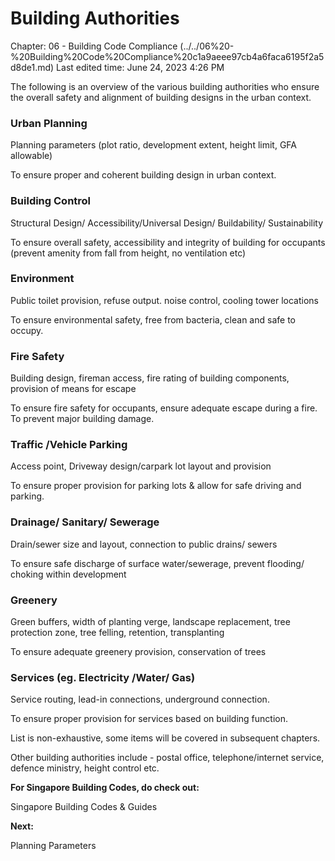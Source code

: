 # Building Authorities

Chapter: 06 - Building Code Compliance (../../06%20-%20Building%20Code%20Compliance%20c1a9aeee97cb4a6faca6195f2a5d8de1.md) Last edited time: June 24, 2023 4:26 PM

The following is an overview of the various building authorities who ensure the overall safety and alignment of building designs in the urban context.

### Urban Planning

Planning parameters (plot ratio, development extent, height limit, GFA allowable)

To ensure proper and coherent building design in urban context.

### Building Control

Structural Design/ Accessibility/Universal Design/ Buildability/ Sustainability

To ensure overall safety, accessibility and integrity of building for occupants (prevent amenity from fall from height, no ventilation etc)

### Environment

Public toilet provision, refuse output. noise control, cooling tower locations

To ensure environmental safety, free from bacteria, clean and safe to occupy.

### Fire Safety

Building design, fireman access, fire rating of building components, provision of means for escape

To ensure fire safety for occupants, ensure adequate escape during a fire. To prevent major building damage.

### Traffic /Vehicle Parking

Access point, Driveway design/carpark lot layout and provision

To ensure proper provision for parking lots & allow for safe driving and parking.

### Drainage/ Sanitary/ Sewerage

Drain/sewer size and layout, connection to public drains/ sewers

To ensure safe discharge of surface water/sewerage, prevent flooding/ choking within development

### Greenery

Green buffers, width of planting verge, landscape replacement, tree protection zone, tree felling, retention, transplanting

To ensure adequate greenery provision, conservation of trees

### Services (eg. Electricity /Water/ Gas)

Service routing, lead-in connections, underground connection.

To ensure proper provision for services based on building function.

List is non-exhaustive, some items will be covered in subsequent chapters.

Other building authorities include - postal office, telephone/internet service, defence ministry, height control etc.

**For Singapore Building Codes, do check out:**

Singapore Building Codes & Guides

**Next:**

Planning Parameters
